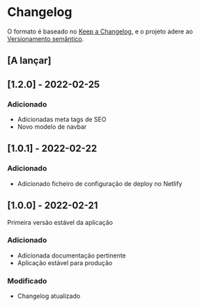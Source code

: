 # Changelog

O formato é baseado no [Keep a Changelog](https://keepachangelog.com/en/1.0.0/), e o projeto adere ao [Versionamento semântico](https://semver.org/spec/v2.0.0.html).

## [A lançar]

## [1.2.0] - 2022-02-25

### Adicionado

- Adicionadas meta tags de SEO
- Novo modelo de navbar

## [1.0.1] - 2022-02-22

### Adicionado

- Adicionado ficheiro de configuração de deploy no Netlify
## [1.0.0] - 2022-02-21

Primeira versão estável da aplicação
### Adicionado 

- Adicionada documentação pertinente
- Aplicação estável para produção
### Modificado 

- Changelog atualizado
